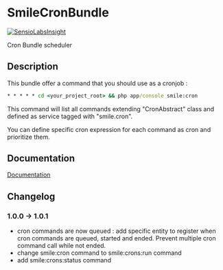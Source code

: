 # SmileCronBundle

[![SensioLabsInsight](https://insight.sensiolabs.com/projects/1b9063ff-aa66-4fd6-b1fc-08fbec3797a0/mini.png)](https://insight.sensiolabs.com/projects/1b9063ff-aa66-4fd6-b1fc-08fbec3797a0)

Cron Bundle scheduler

## Description

This bundle offer a command that you should use as a cronjob :

```cmd
* * * * * cd <your_project_root> && php app/console smile:cron
```

This command will list all commands extending "CronAbstract" class and defined as service tagged with "smile.cron".

You can define specific cron expression for each command as cron and prioritize them.

## Documentation

[Documentation](Resources/doc/README.md)

## Changelog

### 1.0.0 -> 1.0.1

* cron commands are now queued : add specific entity to register
when cron commands are queued, started and ended. Prevent multiple
cron command call while not ended.
* change smile:cron command to smile:crons:run command
* add smile:crons:status command

